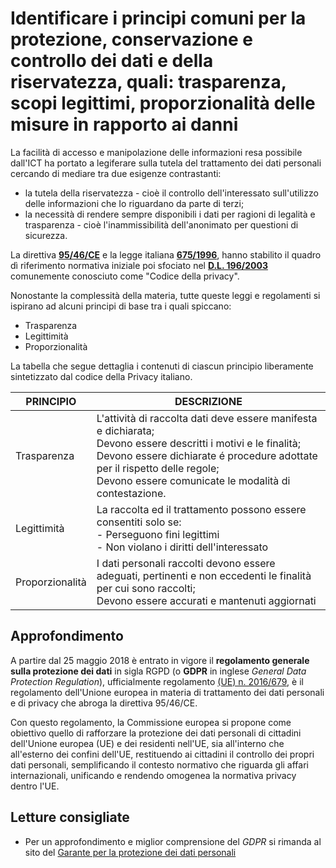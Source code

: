 # Identificare i principi comuni per la protezione, conservazione e controllo dei dati e della riservatezza, quali: trasparenza, scopi legittimi, proporzionalità delle misure in rapporto ai danni

La facilità di accesso e manipolazione delle informazioni resa possibile dall'ICT ha portato a legiferare sulla tutela del trattamento dei dati personali
cercando di mediare tra due esigenze contrastanti:

* la tutela della riservatezza - cioè il controllo dell'interessato sull'utilizzo delle informazioni che Io riguardano da parte di terzi;
* la necessità di rendere sempre disponibili i dati per ragioni di legalità e trasparenza - cioè l'inammissibilità dell'anonimato per questioni di sicurezza.

La direttiva **[95/46/CE](https://www.garanteprivacy.it/documents/10160/10704/Direttiva+95+46+CE.pdf)** e la legge italiana
**[675/1996](https://www.garanteprivacy.it/home/docweb/-/docweb-display/docweb/28335)**, hanno stabilito il quadro dì riferimento normativa iniziale poi
sfociato nel **[D.L. 196/2003](https://www.garanteprivacy.it/documents/10160/0/Codice+in+materia+di+protezione+dei+dati+personali+%28Testo+coordinato%29)**
comunemente conosciuto come "Codice della privacy".

Nonostante la complessità della materia, tutte queste leggi e regolamenti si ispirano ad alcuni principi di base tra i quali spiccano:

* Trasparenza
* Legittimità
* Proporzionalità

La tabella che segue dettaglia i contenuti di ciascun principio liberamente sintetizzato dal codice della Privacy italiano.

| **PRINCIPIO** | **DESCRIZIONE** |
| ------------- | --------------- |
| Trasparenza   | L'attività di raccolta dati deve essere manifesta e dichiarata; <br /> Devono essere descritti i motivi e le finalità; <br /> Devono essere dichiarate é procedure adottate per il rispetto delle regole; <br /> Devono essere comunicate le modalità di contestazione. |
| Legittimità   | La raccolta ed il trattamento possono essere consentiti solo se: <br /> - Perseguono fini legittimi <br /> - Non violano i diritti dell'interessato |
| Proporzionalità | I dati personali raccolti devono essere adeguati, pertinenti e non eccedenti le finalità per cui sono raccolti; <br /> Devono essere accurati e mantenuti aggiornati |

## Approfondimento

A partire dal 25 maggio 2018 è entrato in vigore il **regolamento generale sulla protezione dei dati** in sigla RGPD (o **GDPR** in inglese _General Data
Protection Regulation_), ufficialmente regolamento [(UE) n. 2016/679](https://eur-lex.europa.eu/legal-content/IT/TXT/HTML/?uri=CELEX:32016R0679), è il
regolamento dell'Unione europea in materia di trattamento dei dati personali e di privacy che abroga la direttiva 95/46/CE.

Con questo regolamento, la Commissione europea si propone come obiettivo quello di rafforzare la protezione dei dati personali di cittadini dell'Unione
europea (UE) e dei residenti nell'UE, sia all'interno che all'esterno dei confini dell'UE, restituendo ai cittadini il controllo dei propri dati personali,
semplificando il contesto normativo che riguarda gli affari internazionali, unificando e rendendo omogenea la normativa privacy dentro l'UE.

## Letture consigliate

* Per un approfondimento e miglior comprensione del _GDPR_ si rimanda al sito del [Garante per la protezione dei dati personali](https://www.garanteprivacy.it/regolamentoue)
